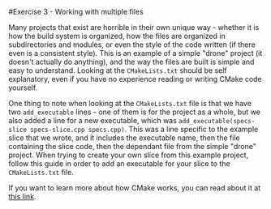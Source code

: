 #Exercise 3 - Working with multiple files

Many projects that exist are horrible in their own unique way - whether it is how the build system is organized, how the files are organized in subdirectories and modules, or even the style of the code written (if there even is a consistent style). This is an example of a simple "drone" project (it doesn't actually do anything), and the way the files are built is simple and easy to understand. Looking at the `CMakeLists.txt` should be self explanatory, even if you have no experience reading or
writing CMake code yourself.

One thing to note when looking at the `CMakeLists.txt` file is that we have two `add_executable` lines - one of them is for the project as a whole, but we also added a line for a new executable, which was `add_executable(specs-slice specs-slice.cpp specs.cpp)`. This was a line specific to the example slice that we wrote, and it includes the executable name, then the file containing the slice code, then the dependant file from the simple "drone" project. When trying to create your own slice from this example project, follow this guide in order to add an executable for your slice to the `CMakeLists.txt` file. 

If you want to learn more about how CMake works, you can read about it at [this link](https://www.jetbrains.com/help/clion/quick-cmake-tutorial.html).
